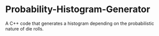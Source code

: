 # Probability-Histogram-Generator
A C++ code that generates a histogram depending on the probabilistic nature of die rolls.
